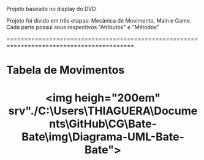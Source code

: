 Projeto baseado no display do DVD

Projeto foi divido em três etapas: Mecânica de Movimento, Main e Game. Cada parte possui seus respectivos "Atributos" e "Métodos"

==========================================================================================
<h1>Tabela de Movimentos<h1>

<div align=center>

<img heigh="200em" srv"./C:\Users\THIAGUERA\Documents\GitHub\CG\Bate-Bate\img\Diagrama-UML-Bate-Bate">

</div>